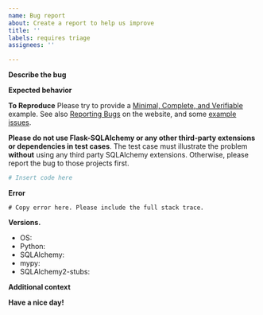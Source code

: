 ```yaml
---
name: Bug report
about: Create a report to help us improve
title: ''
labels: requires triage
assignees: ''

---
```


**Describe the bug**
<!-- A clear and concise description of what the bug is. -->

**Expected behavior**
<!-- A clear and concise description of what you expected to happen. -->

**To Reproduce**
Please try to provide a [Minimal, Complete, and Verifiable](http://stackoverflow.com/help/mcve) example.
See also [Reporting Bugs](https://www.sqlalchemy.org/participate.html#bugs) on the website, and some [example issues](https://github.com/sqlalchemy/sqlalchemy/issues?q=label%3A%22great+mcve%22).

**Please do not use Flask-SQLAlchemy or any other third-party extensions or dependencies in test cases**.  The test case must illustrate the problem **without** using any third party SQLAlchemy extensions.  Otherwise, please report the bug to those projects first.

```py
# Insert code here
```

**Error**

```
# Copy error here. Please include the full stack trace.
```

**Versions.**
 - OS:
 - Python:
 - SQLAlchemy:
 - mypy:
 - SQLAlchemy2-stubs:

**Additional context**
<!-- Add any other context about the problem here. -->

**Have a nice day!**
